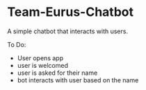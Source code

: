 # Team-Eurus-Chatbot
A simple chatbot that interacts with users.

To Do:
- User opens app
- user is welcomed
- user is asked for their name
- bot interacts with user based on the name
